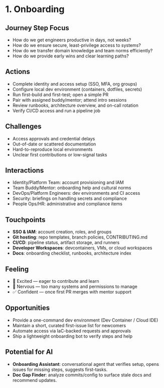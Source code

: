 # 1. Onboarding

## Journey Step Focus
- How do we get engineers productive in days, not weeks?
- How do we ensure secure, least-privilege access to systems?
- How do we transfer domain knowledge and team norms efficiently?
- How do we provide early wins and clear learning paths?

## Actions
- Complete identity and access setup (SSO, MFA, org groups)
- Configure local dev environment (containers, dotfiles, secrets)
- Run first-build and first-test; open a simple PR
- Pair with assigned buddy/mentor; attend intro sessions
- Review runbooks, architecture overview, and on-call rotation
- Verify CI/CD access and run a pipeline job

## Challenges
- Access approvals and credential delays
- Out-of-date or scattered documentation
- Hard-to-reproduce local environments
- Unclear first contributions or low-signal tasks

## Interactions
- Identity/Platform Team: account provisioning and IAM
- Team Buddy/Mentor: onboarding help and cultural norms
- DevOps/Platform Engineers: dev environments and CI access
- Security: briefings on handling secrets and compliance
- People Ops/HR: administrative and compliance items

## Touchpoints
- **SSO & IAM**: account creation, roles, and groups
- **Git hosting**: repo templates, branch policies, CONTRIBUTING.md
- **CI/CD**: pipeline status, artifact storage, and runners
- **Developer Workspaces**: devcontainers, VMs, or cloud workspaces
- **Docs**: onboarding checklist, runbooks, architecture index

## Feeling
- 🎉 Excited — eager to contribute and learn
- 😬 Nervous — too many systems and permissions to manage
- ✅ Confident — once first PR merges with mentor support

## Opportunities
- Provide a one-command dev environment (Dev Container / Cloud IDE)
- Maintain a short, curated first-issue list for newcomers
- Automate access via IaC-backed requests and approvals
- Ship a lightweight onboarding bot to verify steps and help

## Potential for AI
- **Onboarding Assistant**: conversational agent that verifies setup, opens issues for missing steps, suggests first-tasks.
- **Doc Gap Finder**: analyze commits/config to surface stale docs and recommend updates.
